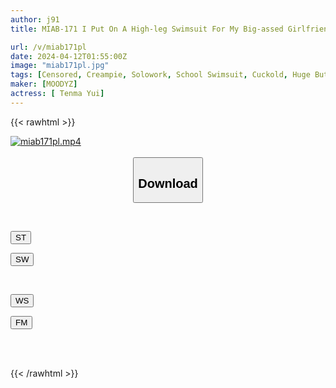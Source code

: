 ```yaml
---
author: j91
title: MIAB-171 I Put On A High-leg Swimsuit For My Big-assed Girlfriend Who Supported Me The Most, And Let All The Members Cuckold Me, And I Vented My Frustrations And Got An Erection. Strong Creampie 31 Shots NTR Yui Tenma

url: /v/miab171pl
date: 2024-04-12T01:55:00Z
image: "miab171pl.jpg"
tags: [Censored, Creampie, Solowork, School Swimsuit, Cuckold, Huge Butt	]
maker: [MOODYZ]
actress: [ Tenma Yui]
---
```



{{< rawhtml >}}

<div class="video" data-videoid="3Wrrb7wleYSd1Zp">
    <a href="javascript:;">
        <img src="/v/miab171pl/miab171pl.jpg" width="WIDTH" height="HEIGHT" alt="miab171pl.mp4" loading="lazy">
    </a>
</div>

<script type="text/javascript" src="https://j91.asia/asset/on-demand-st.js"></script>

<br>
  <link rel="stylesheet" href="https://j91.asia/asset/bs5.css">
  
  <center>
  <button class="btn btn-primary" type="button" data-bs-toggle="collapse" data-bs-target=".multi-collapse" aria-expanded="false" aria-controls="multiCollapseExample1 multiCollapseExample2"><h2>Download</h2></button></center>
</p>
<div class="row">
  <div class="col">
    <div class="collapse multi-collapse" id="multiCollapseExample1">
      <div class="card card-body">
	      	      <br>
<div class="buttons">  
<p><a href="https://streamtape.to/v/3Wrrb7wleYSd1Zp" target="_blank"><button class="btn-hover color-3"><i class="fa fa-download"></i> ST</button></a></p>
<p><a href="https://asnwish.com/o0e5q83smr6u" target="_blank"><button class="btn-hover color-2"><i class="fa fa-download"></i> SW</button></a></p></div>
    </div>
  </div>
</div>
  <div class="col">
    <div class="collapse multi-collapse" id="multiCollapseExample2">
      <div class="card card-body">
	      <br>
<div class="buttons">
<p><a href="https://wolfstream.tv/8zy2zqwa8dmf"><button class="btn-hover color-9"><i class="fa fa-download"></i> WS</button></a></p>
<p><a href="https://filemoon.sx/d/nk93kflx62c3"><button class="btn-hover color-8"><i class="fa fa-download"></i> FM</button></a></p></div>
<br><br>
      </div>
    </div>
  </div>
</div>

{{< /rawhtml >}}